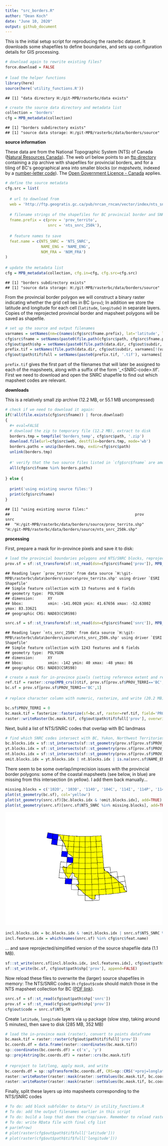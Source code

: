 ```yaml
---
title: "src_borders.R"
author: "Dean Koch"
date: "June 10, 2020"
output: github_document
---
```



This is the initial setup script for reproducing the rasterbc dataset. 
It downloads some shapefiles to define boundaries, and sets up configuration details for GIS processing.



```r
# download again to rewrite existing files? 
force.download = FALSE

# load the helper functions
library(here)
source(here('utility_functions.R'))
```

```
## [1] "data directory H:/git-MPB/rasterbc/data exists"
```

```r
# create the source data directory and metadata list
collection = 'borders'
cfg = MPB_metadata(collection)
```

```
## [1] "borders subdirectory exists"
## [1] "source data storage: H:/git-MPB/rasterbc/data/borders/source"
```


**source information**

These data are from the National Topographic System (NTS) of Canada 
(<a href="https://www.nrcan.gc.ca/maps-tools-publications/maps/topographic-maps/10995" target="_blank">Natural Resources Canada</a>).
The web url below points to an
<a href="http://ftp.geogratis.gc.ca/pub/nrcan_rncan/vector/index/" target="_blank">ftp directory</a>
containing a zip archive with shapefiles for provincial borders, and for a tiling of BC's geographical area into 
smaller blocks (or *mapsheets*, indexed by a 
<a href="https://www.nrcan.gc.ca/earth-sciences/geography/topographic-information/maps/9765" target="_blank">number-letter code</a>).
The <a href="https://open.canada.ca/en/open-government-licence-canada" target="_blank">Open Government Licence - Canada</a> applies.


```r
# define the source metadata
cfg.src = list(
  
  # url to download from
  web = 'http://ftp.geogratis.gc.ca/pub/nrcan_rncan/vector/index/nts_snrc.zip',
  
  # filename strings of the shapefiles for BC provincial border and SNRC mapsheets 
  fname.prefix = c(prov = 'prov_territo', 
                   snrc = 'nts_snrc_250k'),
  
  # feature names to save
  feat.name = c(NTS_SNRC = 'NTS_SNRC',
                NAME_ENG = 'NAME_ENG', 
                NOM_FRA = 'NOM_FRA')
)

# update the metadata list
cfg = MPB_metadata(collection, cfg.in=cfg, cfg.src=cfg.src)
```

```
## [1] "borders subdirectory exists"
## [1] "source data storage: H:/git-MPB/rasterbc/data/borders/source"
```

From the provincial border polygon we will construct a binary raster indicating whether the grid cell lies 
in BC (`prov`); In addition we store the latitude and longitude for each cell (`latitude`, `longitude`) 
in separate layers. Copies of the reprojected provincial border and mapsheet polygons will be saved as shapefile.



```r
# set up the source and output filenames
varnames = setNames(nm=c(names(cfg$src$fname.prefix), lat='latitude', long='longitude'))
cfg$src$fname = setNames(paste0(file.path(cfg$src$path, cfg$src$fname.prefix), '.shp'), varnames[c('prov', 'snrc')])
cfg$out$path$shp = setNames(paste0(file.path(data.dir, cfg$out$subdir, varnames[c('prov', 'snrc')]), '_std.shp'), varnames[c('prov', 'snrc')])
prefix.tif = setNames(file.path(data.dir, cfg$out$subdir, varnames[!(varnames %in% 'snrc')]), varnames[!(varnames %in% 'snrc')])
cfg$out$path$tif$full = setNames(paste0(prefix.tif, '.tif'), varnames[!(varnames %in% 'snrc')])
```

`prefix.tif` gives the first part of the filenames that will later be assigned to each of the mapsheets, along with a suffix
of the form '_\<SNRC-code\>.tif'. First we need to download and open the SNRC shapefile to find out which mapsheet codes are relevant.

**downloads**

This is a relatively small zip archive (12.2 MB, or 55.1 MB uncompressed)


```r
# check if we need to download it again:
if(!all(file.exists(cfg$src$fname)) | force.download)
{
  #+ eval=FALSE
  # download the zip to temporary file (12.2 MB), extract to disk
  borders.tmp = tempfile('borders_temp', cfg$src$path, '.zip')
  download.file(url=cfg$src$web, destfile=borders.tmp, mode='wb')
  borders.paths = unzip(borders.tmp, exdir=cfg$src$path)
  unlink(borders.tmp)
  
  #' verify that the two source files listed in `cfg$src$fname` are among the extracted files
  all(cfg$src$fname %in% borders.paths)
  
} else {
 
  print('using existing source files:') 
  print(cfg$src$fname)
}
```

```
## [1] "using existing source files:"
##                                                        prov                                                        snrc 
##  "H:/git-MPB/rasterbc/data/borders/source/prov_territo.shp" "H:/git-MPB/rasterbc/data/borders/source/nts_snrc_250k.shp"
```


**processing**


First, prepare a mask for in-province pixels and save it to disk:


```r
# load the provincial boundaries polygons and NTS/SNRC blocks, reprojecting to crs(bc.mask.tif)
prov.sf = sf::st_transform(sf::st_read(dsn=cfg$src$fname['prov']), MPB_crs()$epsg) 
```

```
## Reading layer `prov_territo' from data source `H:\git-MPB\rasterbc\data\borders\source\prov_territo.shp' using driver `ESRI Shapefile'
## Simple feature collection with 13 features and 6 fields
## geometry type:  POLYGON
## dimension:      XY
## bbox:           xmin: -141.0028 ymin: 41.67656 xmax: -52.63802 ymax: 83.33621
## geographic CRS: NAD83(CSRS98)
```

```r
snrc.sf = sf::st_transform(sf::st_read(dsn=cfg$src$fname['snrc']), MPB_crs()$epsg)
```

```
## Reading layer `nts_snrc_250k' from data source `H:\git-MPB\rasterbc\data\borders\source\nts_snrc_250k.shp' using driver `ESRI Shapefile'
## Simple feature collection with 1243 features and 6 fields
## geometry type:  POLYGON
## dimension:      XY
## bbox:           xmin: -142 ymin: 40 xmax: -48 ymax: 86
## geographic CRS: NAD83(CSRS98)
```

```r
# create a mask for in-province pixels (setting reference extent and resolution)
ref.tif = raster::crop(MPB_crs()$tif, prov.sf[prov.sf$PROV_TERRI=='BC',1], snap='out')
bc.sf = prov.sf[prov.sf$PROV_TERRI=='BC',1]

# replace character column with numeric, rasterize, and write (20.2 MB) 
```

```r
bc.sf$PROV_TERRI = 0
bc.mask.tif = fasterize::fasterize(sf=bc.sf, raster=ref.tif, field='PROV_TERRI', fun='any')
raster::writeRaster(bc.mask.tif, cfg$out$path$tif$full['prov'], overwrite=TRUE)
```

Next, build a list of NTS/SNRC codes that overlap with BC landmass


```r
# find which SNRC codes intersect with BC, Yukon, Northwest Territories
bc.blocks.idx = sf::st_intersects(sf::st_geometry(prov.sf[prov.sf$PROV_TERRI=='BC',1]), sf::st_geometry(snrc.sf), sparse=FALSE)
yt.blocks.idx = sf::st_intersects(sf::st_geometry(prov.sf[prov.sf$PROV_TERRI=='YT',1]), sf::st_geometry(snrc.sf), sparse=FALSE)
nt.blocks.idx = sf::st_intersects(sf::st_geometry(prov.sf[prov.sf$PROV_TERRI=='NT',1]), sf::st_geometry(snrc.sf), sparse=FALSE)
omit.blocks.idx = yt.blocks.idx | nt.blocks.idx | is.na(snrc.sf$NAME_ENG)
```

There seem to be some overlap/imprecision issues with the provincial border polygons: some of the coastal mapsheets
(see below, in blue) are missing from this intersection (in yellow). I add them back manually...


```r
missing.blocks = c('102O', '103O', '114O', '104C', '114I', '114P', '114O')
plot(st_geometry(bc.sf), col='yellow')
plot(st_geometry(snrc.sf)[bc.blocks.idx & !omit.blocks.idx], add=TRUE)
plot(st_geometry(snrc.sf)[snrc.sf$NTS_SNRC %in% missing.blocks], add=TRUE, col='blue')
```

![](src_borders_files/figure-gfm/unnamed-chunk-8-1.png)<!-- -->

```r
incl.blocks.idx = bc.blocks.idx & !omit.blocks.idx | snrc.sf$NTS_SNRC %in% missing.blocks
incl.features.idx = which(names(snrc.sf) %in% cfg$src$feat.name)
```

... and save reprojected/simplified version of the source shapefile data (1.1 MB).


```r
sf::st_write(snrc.sf[incl.blocks.idx, incl.features.idx], cfg$out$path$shp['snrc'], append=FALSE)
sf::st_write(bc.sf, cfg$out$path$shp['prov'], append=FALSE)
```

Now reload these files to overwrite the (larger) source shapefiles in memory: 
The NTS/SNRC codes in `cfg$out$code` should match those in the NTS mapsheet collection for BC
(<a href="https://ftp.maps.canada.ca/pub/nrcan_rncan/vector/index/index_pdf/NTS-SNRC_Index%205_British_Columbia_300dpi.pdf" target="_blank">PDF link</a>).


```r
snrc.sf = sf::st_read(cfg$out$path$shp['snrc'])
prov.sf = sf::st_read(cfg$out$path$shp['prov'])
cfg$out$code = snrc.sf$NTS_SN
```

Create `latitude`, `longitude` layers via `sp` package (slow step, taking around 5 minutes), then save to disk (285 MB, 352 MB)


```r
# load the in-province mask (raster), convert to points dataframe 
bc.mask.tif = raster::raster(cfg$out$path$tif$full['prov'])
bc.coords.df = data.frame(raster::coordinates(bc.mask.tif))
sp::coordinates(bc.coords.df) = c('x', 'y')
sp::proj4string(bc.coords.df) = raster::crs(bc.mask.tif)

# reproject to lat/long, apply mask, and write
bc.coords.df = sp::spTransform(bc.coords.df, CRS=sp::CRS('+proj=longlat +ellps=GRS80'))
raster::writeRaster(raster::mask(raster::setValues(bc.mask.tif, bc.coords.df$y), bc.mask.tif), cfg$out$path$tif$full['latitude'], overwrite=TRUE)
raster::writeRaster(raster::mask(raster::setValues(bc.mask.tif, bc.coords.df$x), bc.mask.tif), cfg$out$path$tif$full['longitude'], overwrite=TRUE)
```

Finally, split these layers up into mapsheets corresponding to the NTS/SNRC codes


```r
# To do: add block subfolder to data/*/ in utility_functions.R
# To do: add the output filenames earlier in this script
# To do: build a loop that does the crop/save. Remember to reload rasters where eval=FALSE
# To do: write RData file with final cfg list
# par(mfrow)
# plot(raster(cfg$out$path$tif$full['latitude']))
# plot(raster(cfg$out$path$tif$full['longitude']))
```


